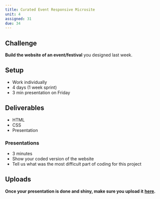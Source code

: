 ```yaml
---
title: Curated Event Responsive Microsite
unit: 4
assigned: 31
due: 34
---
```

## Challenge

**Build the website of an event/festival** you designed last week.


## Setup

* Work individually
* 4 days (1 week sprint)
* 3 min presentation on Friday

## Deliverables

* HTML
* CSS
* Presentation

### Presentations
* 3 minutes
* Show your coded version of the website
* Tell us what was the most difficult part of coding for this project


## Uploads

**Once your presentation is done and shiny, make sure you upload it** [**here**](https://drive.google.com/drive/u/2/folders/18iE18x2tlfTWrRXZ4Pon8bgnTQS_kT_M)**.**
